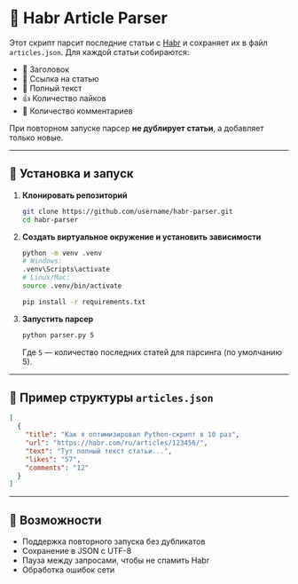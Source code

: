 # 📰 Habr Article Parser

Этот скрипт парсит последние статьи с [Habr](https://habr.com/ru/all/) и сохраняет их в файл `articles.json`.
Для каждой статьи собираются:

* 📌 Заголовок
* 🔗 Ссылка на статью
* 📝 Полный текст
* 👍 Количество лайков
* 💬 Количество комментариев

При повторном запуске парсер **не дублирует статьи**, а добавляет только новые.

---

## 🚀 Установка и запуск

1. **Клонировать репозиторий**

   ```bash
   git clone https://github.com/username/habr-parser.git
   cd habr-parser
   ```

2. **Создать виртуальное окружение и установить зависимости**

   ```bash
   python -m venv .venv
   # Windows:
   .venv\Scripts\activate
   # Linux/Mac:
   source .venv/bin/activate

   pip install -r requirements.txt
   ```

3. **Запустить парсер**

   ```bash
   python parser.py 5
   ```

   Где `5` — количество последних статей для парсинга (по умолчанию 5).

---

## 📂 Пример структуры `articles.json`

```json
[
  {
    "title": "Как я оптимизировал Python-скрипт в 10 раз",
    "url": "https://habr.com/ru/articles/123456/",
    "text": "Тут полный текст статьи...",
    "likes": "57",
    "comments": "12"
  }
]
```

---

## 📌 Возможности

* Поддержка повторного запуска без дубликатов
* Сохранение в JSON с UTF-8
* Пауза между запросами, чтобы не спамить Habr
* Обработка ошибок сети

